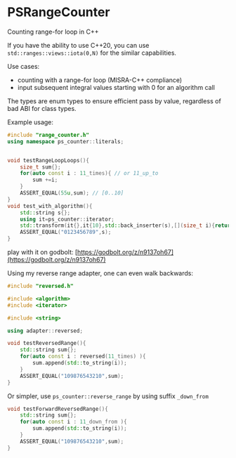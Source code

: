 # PSRangeCounter
Counting range-for loop in C++

If you have the ability to use C++20, you can use `std::ranges::views::iota(0,N)` for the similar capabilities.

Use cases:

* counting with a range-for loop (MISRA-C++ compliance)
* input subsequent integral values starting with 0 for an algorithm call

The types are enum types to ensure efficient pass by value, regardless of bad ABI for class types.

Example usage:

```C++
#include "range_counter.h"
using namespace ps_counter::literals;


void testRangeLoopLoops(){
	size_t sum{};
	for(auto const i : 11_times){ // or 11_up_to
		sum +=i;
	}
	ASSERT_EQUAL(55u,sum); // [0..10]
}
void test_with_algorithm(){
	std::string s{};
	using it=ps_counter::iterator;
	std::transform(it{},it{10},std::back_inserter(s),[](size_t i){return std::to_string(i)[0];});
	ASSERT_EQUAL("0123456789",s);
}
```

play with it on godbolt: [https://godbolt.org/z/n9137oh67](https://godbolt.org/z/n9137oh67)

Using my reverse range adapter, one can even walk backwards:

```C++
#include "reversed.h"

#include <algorithm>
#include <iterator>

#include <string>

using adapter::reversed;

void testReversedRange(){
	std::string sum{};
	for(auto const i : reversed(11_times) ){
		sum.append(std::to_string(i));
	}
	ASSERT_EQUAL("109876543210",sum);
}
```

Or simpler, use `ps_counter::reverse_range` by using suffix `_down_from`

```C++
void testForwardReversedRange(){
	std::string sum{};
	for(auto const i : 11_down_from ){
		sum.append(std::to_string(i));
	}
	ASSERT_EQUAL("109876543210",sum);
}
```